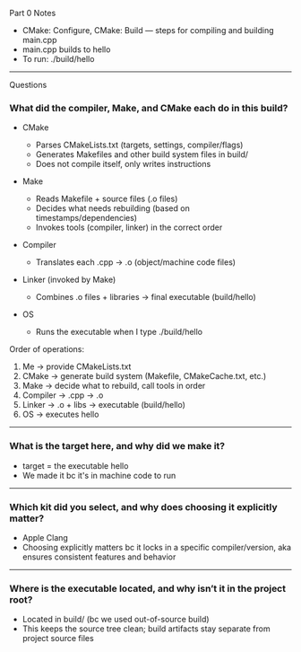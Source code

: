 Part 0 Notes
- CMake: Configure, CMake: Build — steps for compiling and building main.cpp
- main.cpp builds to hello
- To run:
  ./build/hello

---

Questions

### What did the compiler, Make, and CMake each do in this build?
- CMake
  - Parses CMakeLists.txt (targets, settings, compiler/flags)
  - Generates Makefiles and other build system files in build/
  - Does not compile itself, only writes instructions

- Make
  - Reads Makefile + source files (.o files)
  - Decides what needs rebuilding (based on timestamps/dependencies)
  - Invokes tools (compiler, linker) in the correct order

- Compiler
  - Translates each .cpp → .o (object/machine code files)

- Linker (invoked by Make)
  - Combines .o files + libraries → final executable (build/hello)

- OS
  - Runs the executable when I type ./build/hello

Order of operations:
1. Me → provide CMakeLists.txt
2. CMake → generate build system (Makefile, CMakeCache.txt, etc.)
3. Make → decide what to rebuild, call tools in order
4. Compiler → .cpp → .o
5. Linker → .o + libs → executable (build/hello)
6. OS → executes hello

---

### What is the target here, and why did we make it?
- target = the executable hello
- We made it bc it's in machine code to run

---

### Which kit did you select, and why does choosing it explicitly matter?
- Apple Clang
- Choosing explicitly matters bc it locks in a specific compiler/version, aka ensures consistent features and behavior

---

### Where is the executable located, and why isn’t it in the project root?
- Located in build/ (bc we used out-of-source build)
- This keeps the source tree clean; build artifacts stay separate from project source files
